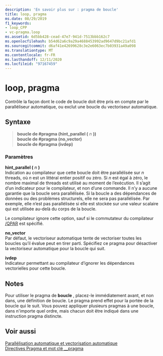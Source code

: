 ```yaml
---
description: 'En savoir plus sur : pragma de boucle'
title: loop, pragma
ms.date: 08/29/2019
f1_keywords:
- loop_CPP
- vc-pragma.loop
ms.assetid: 6d5bb428-cead-47e7-941d-7513bbb162c7
ms.openlocfilehash: b54d62a6c9a29a4688453992ad9647d9bc21afd1
ms.sourcegitcommit: d6af41e42699628c3e2e6063ec7b03931a49a098
ms.translationtype: MT
ms.contentlocale: fr-FR
ms.lasthandoff: 12/11/2020
ms.locfileid: "97167459"
---
```

# <a name="loop-pragma"></a>loop, pragma

Contrôle la façon dont le code de boucle doit être pris en compte par le paralléliseur automatique, ou exclut une boucle du vectoriseur automatique.

## <a name="syntax"></a>Syntaxe

> **boucle de #pragma (hint_parallel (** *n* **))**\
> **boucle de #pragma (no_vector)**\
> **boucle de #pragma (ivdep)**

### <a name="parameters"></a>Paramètres

**hint_parallel (** *n* **)**\
Indication au compilateur que cette boucle doit être parallélisée sur *n* threads, où *n* est un littéral entier positif ou zéro. Si *n* est égal à zéro, le nombre maximal de threads est utilisé au moment de l’exécution. Il s’agit d’un indicateur pour le compilateur, et non d’une commande. Il n’y a aucune garantie que la boucle sera parallélisée. Si la boucle a des dépendances de données ou des problèmes structurels, elle ne sera pas parallélisée. Par exemple, elle n’est pas parallélisée si elle est stockée sur une valeur scalaire qui est utilisée au-delà du corps de la boucle.

Le compilateur ignore cette option, sauf si le commutateur du compilateur [/QPAR](../build/reference/qpar-auto-parallelizer.md) est spécifié.

**no_vector**\
Par défaut, le vectoriseur automatique tente de vectoriser toutes les boucles qu’il évalue peut en tirer parti. Spécifiez ce pragma pour désactiver la vectoriseur automatique pour la boucle qui suit.

**ivdep**\
Indicateur permettant au compilateur d’ignorer les dépendances vectorielles pour cette boucle.

## <a name="remarks"></a>Notes

Pour utiliser le pragma de **boucle** , placez-le immédiatement avant, et non dans, une définition de boucle. Le pragma prend effet pour la portée de la boucle qui le suit. Vous pouvez appliquer plusieurs pragmas à une boucle, dans n'importe quel ordre, mais chacun doit être indiqué dans une instruction pragma distincte.

## <a name="see-also"></a>Voir aussi

[Parallélisation automatique et vectorisation automatique](../parallel/auto-parallelization-and-auto-vectorization.md)\
[Directives Pragma et mot clé __pragma](../preprocessor/pragma-directives-and-the-pragma-keyword.md)
